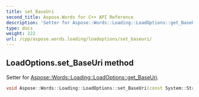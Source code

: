 ```yaml
---
title: set_BaseUri
second_title: Aspose.Words for C++ API Reference
description: 'Setter for Aspose::Words::Loading::LoadOptions::get_BaseUri.'
type: docs
weight: 222
url: /cpp/aspose.words.loading/loadoptions/set_baseuri/
---
```

## LoadOptions.set_BaseUri method


Setter for [Aspose::Words::Loading::LoadOptions::get_BaseUri](../get_baseuri/).

```cpp
void Aspose::Words::Loading::LoadOptions::set_BaseUri(const System::String &value)
```

